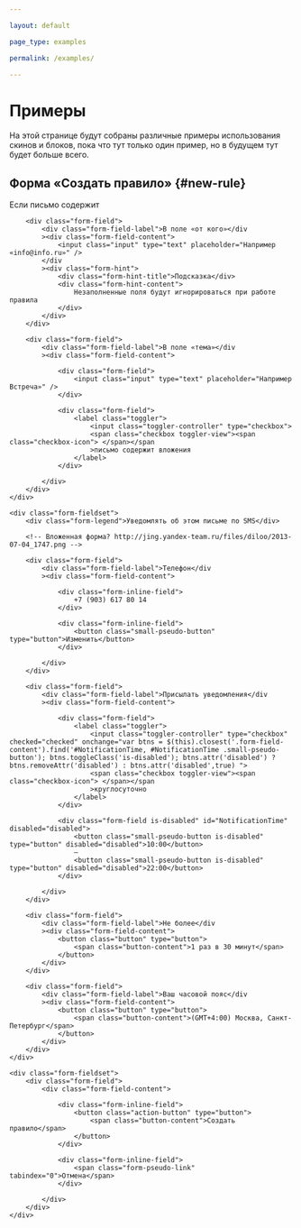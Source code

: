 ```yaml
---

layout: default

page_type: examples

permalink: /examples/

---
```


# Примеры

На этой странице будут собраны различные примеры использования скинов и блоков, пока что тут только один пример, но в будущем тут будет больше всего.

## Форма «Создать правило» {#new-rule}

<div class="default-form">
    <div class="form-fieldset">
        <div class="form-legend">Если письмо содержит</div>

        <div class="form-field">
            <div class="form-field-label">В поле «от кого»</div
            ><div class="form-field-content">
                <input class="input" type="text" placeholder="Например «info@info.ru»" />
            </div
            ><div class="form-hint">
                <div class="form-hint-title">Подсказка</div>
                <div class="form-hint-content">
                    Незаполненные поля будут игнорироваться при работе правила
                </div>
            </div>
        </div>

        <div class="form-field">
            <div class="form-field-label">В поле «тема»</div
            ><div class="form-field-content">

                <div class="form-field">
                    <input class="input" type="text" placeholder="Например Встреча»" />
                </div>

                <div class="form-field">
                    <label class="toggler">
                        <input class="toggler-controller" type="checkbox">
                        <span class="checkbox toggler-view"><span class="checkbox-icon"> </span></span
                        >письмо содержит вложения
                    </label>
                </div>

            </div>
        </div>
    </div>

    <div class="form-fieldset">
        <div class="form-legend">Уведомлять об этом письме по SMS</div>

        <!-- Вложенная форма? http://jing.yandex-team.ru/files/diloo/2013-07-04_1747.png -->

        <div class="form-field">
            <div class="form-field-label">Телефон</div
            ><div class="form-field-content">

                <div class="form-inline-field">
                    +7 (903) 617 80 14
                </div>

                <div class="form-inline-field">
                    <button class="small-pseudo-button" type="button">Изменить</button>
                </div>

            </div>
        </div>

        <div class="form-field">
            <div class="form-field-label">Присылать уведомления</div
            ><div class="form-field-content">

                <div class="form-field">
                    <label class="toggler">
                        <input class="toggler-controller" type="checkbox" checked="checked" onchange="var btns = $(this).closest('.form-field-content').find('#NotificationTime, #NotificationTime .small-pseudo-button'); btns.toggleClass('is-disabled'); btns.attr('disabled') ? btns.removeAttr('disabled') : btns.attr('disabled',true) ">
                        <span class="checkbox toggler-view"><span class="checkbox-icon"> </span></span
                        >круглосуточно
                    </label>
                </div>

                <div class="form-field is-disabled" id="NotificationTime" disabled="disabled">
                    <button class="small-pseudo-button is-disabled" type="button" disabled="disabled">10:00</button>
                    –
                    <button class="small-pseudo-button is-disabled" type="button" disabled="disabled">22:00</button>
                </div>

            </div>
        </div>

        <div class="form-field">
            <div class="form-field-label">Не более</div
            ><div class="form-field-content">
                <button class="button" type="button">
                    <span class="button-content">1 раз в 30 минут</span>
                </button>
            </div>
        </div>

        <div class="form-field">
            <div class="form-field-label">Ваш часовой пояс</div
            ><div class="form-field-content">
                <button class="button" type="button">
                    <span class="button-content">(GMT+4:00) Москва, Санкт-Петербург</span>
                </button>
            </div>
        </div>
    </div>

    <div class="form-fieldset">
        <div class="form-field">
            <div class="form-field-content">

                <div class="form-inline-field">
                    <button class="action-button" type="button">
                        <span class="button-content">Создать правило</span>
                    </button>
                </div>

                <div class="form-inline-field">
                    <span class="form-pseudo-link" tabindex="0">Отмена</span>
                </div>

            </div>
        </div>
    </div>
</div>
